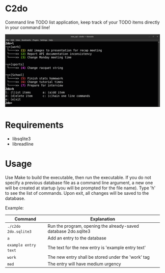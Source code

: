# C2do
Command line TODO list application, keep track of your TODO items directly in your command line!

![Example usage screenshot](https://raw.githubusercontent.com/gormae1/C2do/refs/heads/main/c2do_usage_example.png)

# Requirements
- libsqlite3
- libreadline

# Usage
Use Make to build the executable, then run the executable. If you do not specify a previous database file as a command line argument, a new one will be created at startup (you will be prompted for the file name). Type 'h' to see the list of commands. Upon exit, all changes will be saved to the database.

Example:

| Command  | Explanation |
| ------------- | ------------- |
|  `./c2do 2do.sqlite3` | Run the program, opening the already-saved database 2do.sqlite3 |
|  `a` | Add an entry to the database |
| `example entry text` | The text for the new entry is 'example entry text' |
|  `work` | The new entry shall be stored under the 'work' tag |
| `med` | The entry will have medium urgency |




